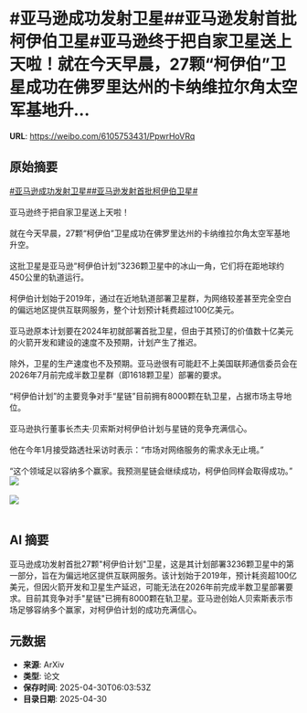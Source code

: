# #亚马逊成功发射卫星##亚马逊发射首批柯伊伯卫星#亚马逊终于把自家卫星送上天啦！就在今天早晨，27颗“柯伊伯”卫星成功在佛罗里达州的卡纳维拉尔角太空军基地升...

**URL**: https://weibo.com/6105753431/PpwrHoVRq

## 原始摘要

<a href="https://m.weibo.cn/search?containerid=231522type%3D1%26t%3D10%26q%3D%23%E4%BA%9A%E9%A9%AC%E9%80%8A%E6%88%90%E5%8A%9F%E5%8F%91%E5%B0%84%E5%8D%AB%E6%98%9F%23&amp;extparam=%23%E4%BA%9A%E9%A9%AC%E9%80%8A%E6%88%90%E5%8A%9F%E5%8F%91%E5%B0%84%E5%8D%AB%E6%98%9F%23" data-hide=""><span class="surl-text">#亚马逊成功发射卫星#</span></a><a href="https://m.weibo.cn/search?containerid=231522type%3D1%26t%3D10%26q%3D%23%E4%BA%9A%E9%A9%AC%E9%80%8A%E5%8F%91%E5%B0%84%E9%A6%96%E6%89%B9%E6%9F%AF%E4%BC%8A%E4%BC%AF%E5%8D%AB%E6%98%9F%23&amp;extparam=%23%E4%BA%9A%E9%A9%AC%E9%80%8A%E5%8F%91%E5%B0%84%E9%A6%96%E6%89%B9%E6%9F%AF%E4%BC%8A%E4%BC%AF%E5%8D%AB%E6%98%9F%23" data-hide=""><span class="surl-text">#亚马逊发射首批柯伊伯卫星#</span></a><br><br>亚马逊终于把自家卫星送上天啦！<br><br>就在今天早晨，27颗“柯伊伯”卫星成功在佛罗里达州的卡纳维拉尔角太空军基地升空。<br><br>这批卫星是亚马逊“柯伊伯计划”3236颗卫星中的冰山一角，它们将在距地球约450公里的轨道运行。<br><br>柯伊伯计划始于2019年，通过在近地轨道部署卫星群，为网络较差甚至完全空白的偏远地区提供互联网服务，整个计划预计耗费超过100亿美元。<br><br>亚马逊原本计划要在2024年初就部署首批卫星，但由于其预订的价值数十亿美元的火箭开发和建设的速度不及预期，计划产生了推迟。<br><br>除外，卫星的生产速度也不及预期。亚马逊很有可能赶不上美国联邦通信委员会在2026年7月前完成半数卫星群（即1618颗卫星）部署的要求。<br><br>“柯伊伯计划”的主要竞争对手“星链”目前拥有8000颗在轨卫星，占据市场主导地位。<br><br>亚马逊执行董事长杰夫·贝索斯对柯伊伯计划与星链的竞争充满信心。<br><br>他在今年1月接受路透社采访时表示：“市场对网络服务的需求永无止境。”<br><br>“这个领域足以容纳多个赢家。我预测星链会继续成功，柯伊伯同样会取得成功。”<img style="" src="https://tvax1.sinaimg.cn/large/006Fd7o3gy1i0xtlbhdc5j30lb0lzqat.jpg" referrerpolicy="no-referrer"><br><br><img style="" src="https://tvax3.sinaimg.cn/large/006Fd7o3gy1i0xtle0h9wj318g0p0qcz.jpg" referrerpolicy="no-referrer"><br><br>

## AI 摘要

亚马逊成功发射首批27颗"柯伊伯计划"卫星，这是其计划部署3236颗卫星中的第一部分，旨在为偏远地区提供互联网服务。该计划始于2019年，预计耗资超100亿美元，但因火箭开发和卫星生产延迟，可能无法在2026年前完成半数卫星部署要求。目前其竞争对手"星链"已拥有8000颗在轨卫星。亚马逊创始人贝索斯表示市场足够容纳多个赢家，对柯伊伯计划的成功充满信心。

## 元数据

- **来源**: ArXiv
- **类型**: 论文
- **保存时间**: 2025-04-30T06:03:53Z
- **目录日期**: 2025-04-30
